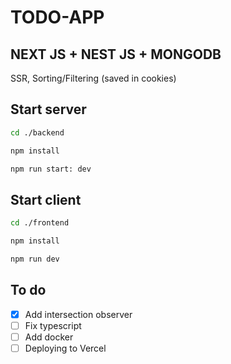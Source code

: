 # TODO-APP
## NEXT JS + NEST JS + MONGODB

SSR, Sorting/Filtering (saved in cookies)

## Start server

```bash
cd ./backend

npm install 

npm run start: dev
```

## Start client

```bash
cd ./frontend

npm install 

npm run dev
```

## To do
- [x] Add intersection observer
- [ ] Fix typescript
- [ ] Add docker
- [ ] Deploying to Vercel
